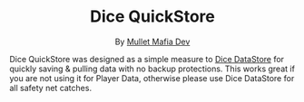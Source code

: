 <div align="center">
<h1>Dice QuickStore</h1>

By [Mullet Mafia Dev](https://www.roblox.com/groups/5018486/Mullet-Mafia-Dev#!/about)
</div>

Dice QuickStore was designed as a simple measure to [Dice DataStore](https://github.com/Mullets-Gavin/DiceDataStore) for quickly saving & pulling data with no backup protections. This works great if you are not using it for Player Data, otherwise please use Dice DataStore for all safety net catches.

